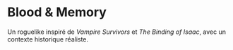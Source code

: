# Blood & Memory

Un roguelike inspiré de *Vampire Survivors* et *The Binding of Isaac*, avec un contexte historique réaliste.
